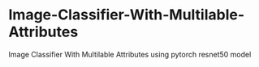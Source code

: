 # Image-Classifier-With-Multilable-Attributes
Image Classifier With Multilable Attributes using pytorch resnet50 model
